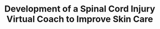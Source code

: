 ---
name: "Development Of A Spinal Cord Injury"
title: "Development of a Spinal Cord Injury Virtual Coach to Improve Skin Care"
project: null
event: "American Spinal Injury Association Conference"
authors:
- name: "Latham, N."
- name: "Houlihan, B."
- name: "Trinh, H."
- name: "Shamekhi, A."
- name: "Ellis, T."
- name: "Skeels, T."
- name: "Zazula, J."
- name: "DeAngeles, T."
- name: "Sullivan, N."
- name: "Jette, A."
- name: "Bickmore, T."
year: 2017
resources: null
external_url: null
draft: false
---